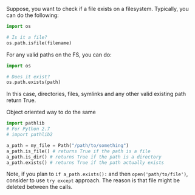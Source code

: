 Suppose, you want to check if a file exists on a filesystem. Typically, you can do the following:
```python
import os

# Is it a file?
os.path.isfile(filename) 
```

For any valid paths on the FS, you can do:

```python
import os

# Does it exist?
os.path.exists(path) 
```

In this case, directories, files, symlinks and any other valid existing path return True.

Object oriented way to do the same

```python
import pathlib
# For Python 2.7
# import pathlib2

a_path = my_file = Path("/path/to/something")
a_path.is_file() # returns True if the path is a file
a_path.is_dir() # returns True if the path is a directory
a_path.exists() # returns True if the path actually exists
```

Note, if you plan to `if a_path.exists():` and then `open('path/to/file')`, consider to use `try except` approach. The reason is that file might be deleted between the calls.


